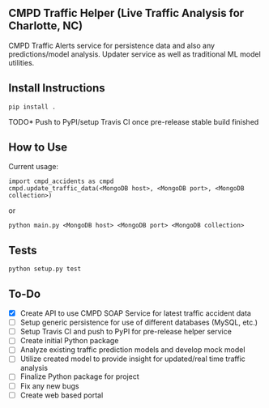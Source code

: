## CMPD Traffic Helper (Live Traffic Analysis for Charlotte, NC)
CMPD Traffic Alerts service for persistence data and also any predictions/model analysis. Updater service as well as traditional ML model utilities.

## Install Instructions
```
pip install .
```
TODO* Push to PyPI/setup Travis CI once pre-release stable build finished

## How to Use
Current usage:
```
import cmpd_accidents as cmpd
cmpd.update_traffic_data(<MongoDB host>, <MongoDB port>, <MongoDB collection>) 
```
or
```
python main.py <MongoDB host> <MongoDB port> <MongoDB collection>
```

## Tests
```
python setup.py test
```
## To-Do
- [X] Create API to use CMPD SOAP Service for latest traffic accident data
- [ ] Setup generic persistence for use of different databases (MySQL, etc.)
- [ ] Setup Travis CI and push to PyPI for pre-release helper service
- [ ] Create initial Python package
- [ ] Analyze existing traffic prediction models and develop mock model
- [ ] Utilize created model to provide insight for updated/real time traffic analysis
- [ ] Finalize Python package for project
- [ ] Fix any new bugs
- [ ] Create web based portal
